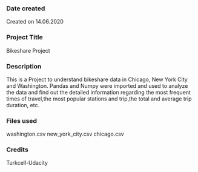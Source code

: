 ### Date created
Created on 14.06.2020

### Project Title
Bikeshare Project

### Description
This is a Project to understand bikeshare data in Chicago, New York City and Washington. Pandas and Numpy were imported and used to analyze the data and find out the detailed information regarding the most frequent times of travel,the most popular stations and trip,the total and average trip duration, etc.

### Files used
washington.csv
new_york_city.csv
chicago.csv

### Credits
Turkcell-Udacity
